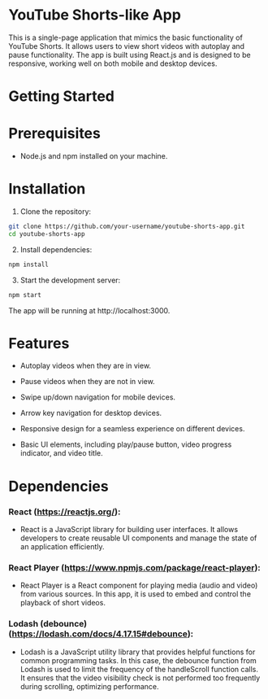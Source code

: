 # YouTube Shorts-like App

This is a single-page application that mimics the basic functionality of YouTube Shorts. It allows users to view short videos with autoplay and pause functionality. The app is built using React.js and is designed to be responsive, working well on both mobile and desktop devices.

# Getting Started

# Prerequisites

- Node.js and npm installed on your machine.

# Installation

1. Clone the repository:

```bash
git clone https://github.com/your-username/youtube-shorts-app.git
cd youtube-shorts-app
```

2. Install dependencies:

```bash
npm install
```

3. Start the development server:

```bash
npm start
```

The app will be running at http://localhost:3000.

# Features

- Autoplay videos when they are in view.

- Pause videos when they are not in view.

- Swipe up/down navigation for mobile devices.

- Arrow key navigation for desktop devices.

- Responsive design for a seamless experience on different devices.

- Basic UI elements, including play/pause button, video progress indicator, and video title.

# Dependencies

### React (https://reactjs.org/):

- React is a JavaScript library for building user interfaces. It allows developers to create reusable UI components and manage the state of an application efficiently.

### React Player (https://www.npmjs.com/package/react-player):

- React Player is a React component for playing media (audio and video) from various sources. In this app, it is used to embed and control the playback of short videos.

### Lodash (debounce) (https://lodash.com/docs/4.17.15#debounce):

- Lodash is a JavaScript utility library that provides helpful functions for common programming tasks. In this case, the debounce function from Lodash is used to limit the frequency of the handleScroll function calls. It ensures that the video visibility check is not performed too frequently during scrolling, optimizing performance.
